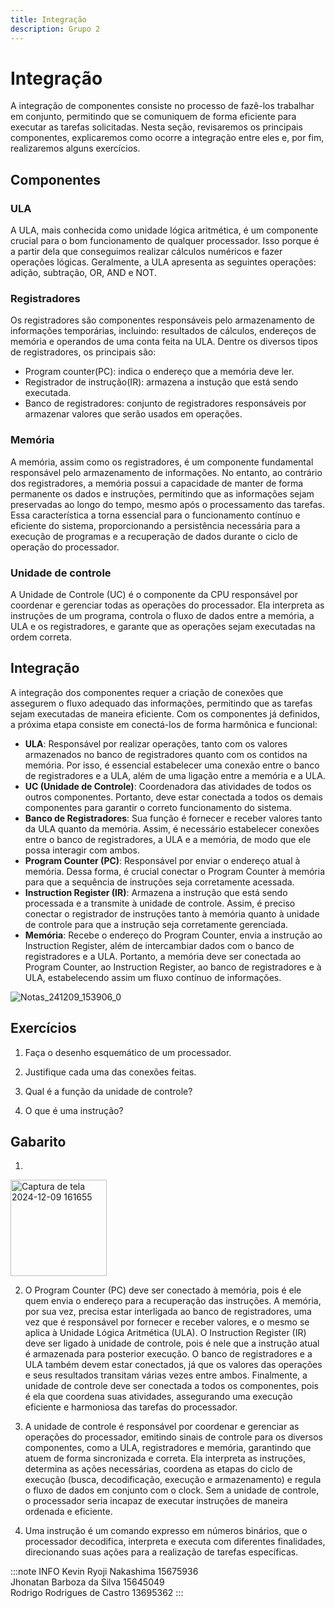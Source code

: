 ```yaml
---
title: Integração
description: Grupo 2
---
```


# Integração

A integração de componentes consiste no processo de fazê-los trabalhar em conjunto, permitindo que se comuniquem de forma eficiente para executar as tarefas solicitadas. Nesta seção, revisaremos os principais componentes, explicaremos como ocorre a integração entre eles e, por fim, realizaremos alguns exercícios.

## Componentes

### ULA

A ULA, mais conhecida como unidade lógica aritmética, é um componente crucial para o bom funcionamento de qualquer processador. Isso porque é a partir dela que conseguimos realizar cálculos numéricos e fazer operações lógicas. Geralmente, a ULA apresenta as seguintes operações: adição, subtração, OR, AND e NOT.

### Registradores

Os registradores são componentes responsáveis pelo armazenamento de informações temporárias, incluindo: resultados de cálculos, endereços de memória e operandos de uma conta feita na ULA. Dentre os diversos tipos de registradores, os principais são:
  * Program counter(PC): indica o endereço que a memória deve ler.
  * Registrador de instrução(IR): armazena a instução que está sendo executada.
  * Banco de registradores: conjunto de registradores responsáveis por armazenar valores que serão usados em operações.

### Memória

A memória, assim como os registradores, é um componente fundamental responsável pelo armazenamento de informações. No entanto, ao contrário dos registradores, a memória possui a capacidade de manter de forma permanente os dados e instruções, permitindo que as informações sejam preservadas ao longo do tempo, mesmo após o processamento das tarefas. Essa característica a torna essencial para o funcionamento contínuo e eficiente do sistema, proporcionando a persistência necessária para a execução de programas e a recuperação de dados durante o ciclo de operação do processador.

### Unidade de controle

A Unidade de Controle (UC) é o componente da CPU responsável por coordenar e gerenciar todas as operações do processador. Ela interpreta as instruções de um programa, controla o fluxo de dados entre a memória, a ULA e os registradores, e garante que as operações sejam executadas na ordem correta.

## Integração

A integração dos componentes requer a criação de conexões que assegurem o fluxo adequado das informações, permitindo que as tarefas sejam executadas de maneira eficiente. Com os componentes já definidos, a próxima etapa consiste em conectá-los de forma harmônica e funcional:
  * **ULA**: Responsável por realizar operações, tanto com os valores armazenados no banco de registradores quanto com os contidos na memória. Por isso, é essencial estabelecer uma conexão entre o banco de registradores e a ULA, além de uma ligação entre a memória e a ULA.
  * **UC (Unidade de Controle)**: Coordenadora das atividades de todos os outros componentes. Portanto, deve estar conectada a todos os demais componentes para garantir o correto funcionamento do sistema.
  * **Banco de Registradores**: Sua função é fornecer e receber valores tanto da ULA quanto da memória. Assim, é necessário estabelecer conexões entre o banco de registradores, a ULA e a memória, de modo que ele possa interagir com ambos.
  * **Program Counter (PC)**: Responsável por enviar o endereço atual à memória. Dessa forma, é crucial conectar o Program Counter à memória para que a sequência de instruções seja corretamente acessada.
  * **Instruction Register (IR)**: Armazena a instrução que está sendo processada e a transmite à unidade de controle. Assim, é preciso conectar o registrador de instruções tanto à memória quanto à unidade de controle para que a instrução seja corretamente gerenciada.
  * **Memória**: Recebe o endereço do Program Counter, envia a instrução ao Instruction Register, além de intercambiar dados com o banco de registradores e a ULA. Portanto, a memória deve ser conectada ao Program Counter, ao Instruction Register, ao banco de registradores e à ULA, estabelecendo assim um fluxo contínuo de informações.


![Notas_241209_153906_0](https://github.com/user-attachments/assets/30b7b7dc-e4bd-4d0d-9383-9be479b7447b)

## Exercícios

1) Faça o desenho esquemático de um processador.

2) Justifique cada uma das conexões feitas.

3) Qual é a função da unidade de controle?

4) O que é uma instrução?

## Gabarito

1)

<img width="154" alt="Captura de tela 2024-12-09 161655" src="https://github.com/user-attachments/assets/62d59460-d3f8-4eb1-b010-2b14e47bfebe"/>

2) O Program Counter (PC) deve ser conectado à memória, pois é ele quem envia o endereço para a recuperação das instruções. A memória, por sua vez, precisa estar interligada ao banco de registradores, uma vez que é responsável por fornecer e receber valores, e o mesmo se aplica à Unidade Lógica Aritmética (ULA). O Instruction Register (IR) deve ser ligado à unidade de controle, pois é nele que a instrução atual é armazenada para posterior execução. O banco de registradores e a ULA também devem estar conectados, já que os valores das operações e seus resultados transitam várias vezes entre ambos. Finalmente, a unidade de controle deve ser conectada a todos os componentes, pois é ela que coordena suas atividades, assegurando uma execução eficiente e harmoniosa das tarefas do processador.

3) A unidade de controle é responsável por coordenar e gerenciar as operações do processador, emitindo sinais de controle para os diversos componentes, como a ULA, registradores e memória, garantindo que atuem de forma sincronizada e correta. Ela interpreta as instruções, determina as ações necessárias, coordena as etapas do ciclo de execução (busca, decodificação, execução e armazenamento) e regula o fluxo de dados em conjunto com o clock. Sem a unidade de controle, o processador seria incapaz de executar instruções de maneira ordenada e eficiente.

4) Uma instrução é um comando expresso em números binários, que o processador decodifica, interpreta e executa com diferentes finalidades, direcionando suas ações para a realização de tarefas específicas.


:::note INFO
Kevin Ryoji Nakashima 15675936\
Jhonatan Barboza da Silva 15645049\
Rodrigo Rodrigues de Castro 13695362
:::
